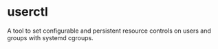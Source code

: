 # userctl
A tool to set configurable and persistent resource controls on users and groups with systemd cgroups.

